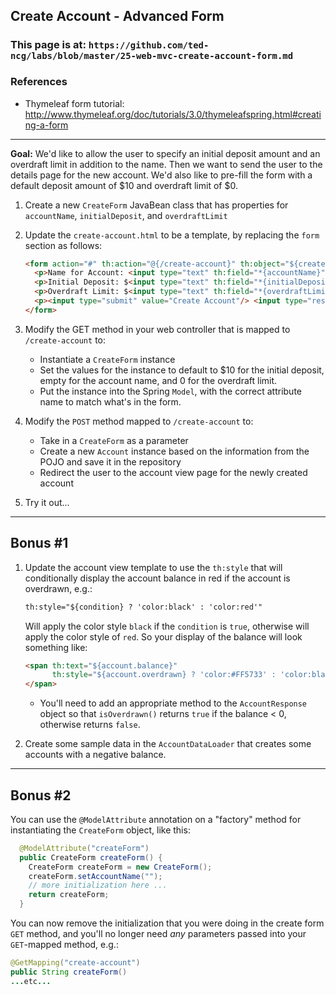 ## Create Account - Advanced Form

### This page is at: `https://github.com/ted-ncg/labs/blob/master/25-web-mvc-create-account-form.md`

### References

* Thymeleaf form tutorial: http://www.thymeleaf.org/doc/tutorials/3.0/thymeleafspring.html#creating-a-form

----

**Goal:** We'd like to allow the user to specify an initial deposit amount and an overdraft limit in addition to the name. Then we want to send the user to the details page for the new account. We'd also like to pre-fill the form with a default deposit amount of $10 and overdraft limit of $0.

1. Create a new `CreateForm` JavaBean class that has properties for `accountName`, `initialDeposit`, and `overdraftLimit`

1. Update the `create-account.html` to be a template, by replacing the `form` section as follows:

   ```html
   <form action="#" th:action="@{/create-account}" th:object="${createForm}" method="post">
     <p>Name for Account: <input type="text" th:field="*{accountName}"/></p>
     <p>Initial Deposit: $<input type="text" th:field="*{initialDeposit}"/></p>
     <p>Overdraft Limit: $<input type="text" th:field="*{overdraftLimit}"/></p>
     <p><input type="submit" value="Create Account"/> <input type="reset" value="Clear"/></p>
   </form>
   ```

1. Modify the GET method in your web controller that is mapped to `/create-account` to:
   * Instantiate a `CreateForm` instance
   * Set the values for the instance to default to $10 for the initial deposit, empty for the account name, and 0 for the overdraft limit.
   * Put the instance into the Spring `Model`, with the correct attribute name to match what's in the form.
   
1. Modify the `POST` method mapped to `/create-account` to:
   * Take in a `CreateForm` as a parameter
   * Create a new `Account` instance based on the information from the POJO and save it in the repository
   * Redirect the user to the account view page for the newly created account

1. Try it out...

----

## Bonus #1


1. Update the account view template to use the `th:style` that will conditionally display the account balance in red if the account is overdrawn, e.g.:

   ```html
   th:style="${condition} ? 'color:black' : 'color:red'"
   ``` 

   Will apply the color style `black` if the `condition` is `true`, otherwise will apply the color style of `red`. So your display of the balance will look something like:

   ```html
   <span th:text="${account.balance}"
         th:style="${account.overdrawn} ? 'color:#FF5733' : 'color:black' ">99
   </span>
   ```

   * You'll need to add an appropriate method to the `AccountResponse` object so that `isOverdrawn()` returns `true` if the balance < 0, otherwise returns `false`. 

1. Create some sample data in the `AccountDataLoader` that creates some accounts with a negative balance.

----

## Bonus #2

You can use the `@ModelAttribute` annotation on a "factory" method for instantiating the `CreateForm` object, like this:

  ```java
    @ModelAttribute("createForm")
    public CreateForm createForm() {
      CreateForm createForm = new CreateForm();
      createForm.setAccountName("");
      // more initialization here ...
      return createForm;
    }
  ```

You can now remove the initialization that you were doing in the create form `GET` method, and you'll no longer need *any* parameters passed into your `GET`-mapped method, e.g.:

  ```java
  @GetMapping("create-account")
  public String createForm()
  ...etc...
  ```
